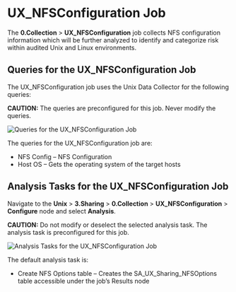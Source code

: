 # UX_NFSConfiguration Job

The **0.Collection** > **UX_NFSConfiguration** job collects NFS configuration information which will
be further analyzed to identify and categorize risk within audited Unix and Linux environments.

## Queries for the UX_NFSConfiguration Job

The UX_NFSConfiguration job uses the Unix Data Collector for the following queries:

**CAUTION:** The queries are preconfigured for this job. Never modify the queries.

![Queries for the UX_NFSConfiguration Job](/img/product_docs/accessanalyzer/12.0/solutions/unix/sharing/collection/nfsconfigurationqueries.webp)

The queries for the UX_NFSConfiguration job are:

- NFS Config – NFS Configuration
- Host OS – Gets the operating system of the target hosts

## Analysis Tasks for the UX_NFSConfiguration Job

Navigate to the **Unix** > **3.Sharing** > **0.Collection** > **UX_NFSConfiguration** >
**Configure** node and select **Analysis**.

**CAUTION:** Do not modify or deselect the selected analysis task. The analysis task is
preconfigured for this job.

![Analysis Tasks for the UX_NFSConfiguration Job](/img/product_docs/accessanalyzer/12.0/solutions/unix/sharing/collection/nfsconfigurationanalysis.webp)

The default analysis task is:

- Create NFS Options table – Creates the SA_UX_Sharing_NFSOptions table accessible under the job’s
  Results node
